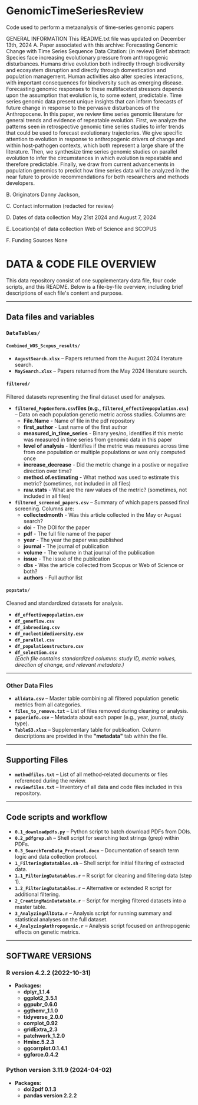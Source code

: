# GenomicTimeSeriesReview
Code used to perform a metaanalysis of time-series genomic papers

GENERAL INFORMATION
This README.txt file was updated on December 13th, 2024
A. Paper associated with this archive: Forecasting Genomic Change with Time Series Sequence Data
Citation: (in review)
Brief abstract: Species face increasing evolutionary pressure from anthropogenic disturbances. Humans drive evolution both indirectly through biodiversity and ecosystem disruption and directly through domestication and population management. Human activities also alter species interactions, with important consequences for biodiversity such as emerging disease. Forecasting genomic responses to these multifaceted stressors depends upon the assumption that evolution is, to some extent, predictable. Time series genomic data present unique insights that can inform forecasts of future change in response to the pervasive disturbances of the Anthropocene. In this paper, we review time series genomic literature for general trends and evidence of repeatable evolution. First, we analyze the patterns seen in retrospective genomic time series studies to infer trends that could be used to forecast evolutionary trajectories. We give specific attention to evolution in response to anthropogenic drivers of change and within host-pathogen contexts, which both represent a large share of the literature. Then, we synthesize time series genomic studies on parallel evolution to infer the circumstances in which evolution is repeatable and therefore predictable. Finally, we draw from current advancements in population genomics to predict how time series data will be analyzed in the near future to provide recommendations for both researchers and methods developers.

B. Originators
Danny Jackson,

C. Contact information
(redacted for review)

D. Dates of data collection
May 21st 2024 and August 7, 2024

E. Location(s) of data collection
Web of Science and SCOPUS

F. Funding Sources
None


# DATA & CODE FILE OVERVIEW
This data repository consist of one supplementary data file, four code scripts, and this README. Below is a file-by-file overview, including brief descriptions of each file's content and purpose.

---

## Data files and variables
### `DataTables/`

#### `Combined_WOS_Scopus_results/`
- **`AugustSearch.xlsx`** – Papers returned from the August 2024 literature search.
- **`MaySearch.xlsx`** – Papers returned from the May 2024 literature search.


#### `filtered/`
Filtered datasets representing the final dataset used for analyses.
- **`filtered_PopGenTerm.csv`files (e.g., `filtered_effectivepopulation.csv`)**  – Data on each population genetic metric across studies. Columns are:
    - **File.Name** - Name of file in the pdf repository
    - **first_author** - Last name of the first author 
    - **measured_in_time_series** - Binary yes/no, identifies if this metric was measured in time series from genomic data in this paper
    - **level of analysis** - Identifies if the metric was measures across time from one population or multiple populations or was only computed once
    - **increase_decrease** - Did the metric change in a postive or negative direction over time?
    - **method.of.estimating** - What method was used to estimate this metric? (sometimes, not included in all files) 
    - **raw.stats** - What are the raw values of the metric? (sometimes, not included in all files)
- **`filtered_screened_papers.csv`** – Summary of which papers passed final screening. Columns are:
    - **collectedmonth** - Was this article collected in the May or August search?
    - **doi** - The DOI for the paper
    - **pdf** - The full file name of the paper
    - **year** - The year the paper was published
    - **journal** - The journal of publication
    - **volume** - The volume in that journal of the publication
    - **issue** - The issue of the publication
    - **dbs** - Was the article collected from Scopus or Web of Science or both?
    - **authors** - Full author list

#### `popstats/`
Cleaned and standardized datasets for analysis.
- **`df_effectivepopulation.csv`**
- **`df_geneflow.csv`**
- **`df_inbreeding.csv`**
- **`df_nucleotidediversity.csv`**
- **`df_parallel.csv`**
- **`df_populationstructure.csv`**
- **`df_selection.csv`**  
*(Each file contains standardized columns: study ID, metric values, direction of change, and relevant metadata.)*

---

### Other Data Files
- **`alldata.csv`** – Master table combining all filtered population genetic metrics from all categories.
- **`files_to_remove.txt`** – List of files removed during cleaning or analysis.
- **`paperinfo.csv`** – Metadata about each paper (e.g., year, journal, study type).
- **`TableS3.xlsx`** – Supplementary table for publication. Column descriptions are provided in the **"metadata"** tab within the file.

---



## Supporting Files

- **`methodfiles.txt`** – List of all method-related documents or files referenced during the review.
- **`reviewfiles.txt`** – Inventory of all data and code files included in this repository.

---
    
## Code scripts and workflow

- **`0.1_downloadpdfs.py`** – Python script to batch download PDFs from DOIs.
- **`0.2_pdfgrep.sh`** – Shell script for searching text strings (grep) within PDFs.
- **`0.3_SearchTermData_Protocol.docx`** – Documentation of search term logic and data collection protocol.
- **`1_FilteringDatatables.sh`** – Shell script for initial filtering of extracted data.
- **`1.1_FilteringDatatables.r`** – R script for cleaning and filtering data (step 1).
- **`1.2_FilteringDatatables.r`** – Alternative or extended R script for additional filtering.
- **`2_CreatingMainDatatable.r`** – Script for merging filtered datasets into a master table.
- **`3_AnalyzingAllData.r`** – Analysis script for running summary and statistical analyses on the full dataset.
- **`4_AnalyzingAnthropogenic.r`** – Analysis script focused on anthropogenic effects on genetic metrics.

---

## SOFTWARE VERSIONS
### **R version 4.2.2 (2022-10-31)**
- **Packages:**
    - **dplyr_1.1.4** 
    - **ggplot2_3.5.1** 
    - **ggpubr_0.6.0** 
    - **ggthemr_1.1.0** 
    - **tidyverse_2.0.0** 
    - **corrplot_0.92** 
    - **gridExtra_2.3** 
    - **patchwork_1.2.0** 
    - **Hmisc.5.2.3** 
    - **ggcorrplot.0.1.4.1** 
    - **ggforce.0.4.2** 

### **Python version 3.11.9 (2024-04-02)**
- **Packages:**
    - **doi2pdf 0.1.3**
    - **pandas version 2.2.2**
